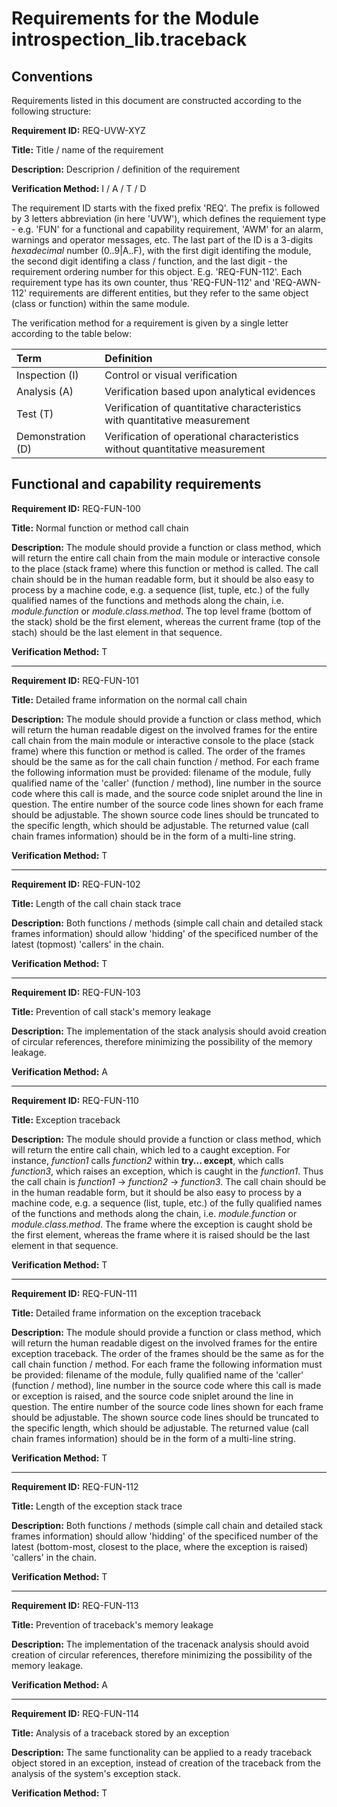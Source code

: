 # Requirements for the Module introspection_lib.traceback

## Conventions

Requirements listed in this document are constructed according to the following structure:

**Requirement ID:** REQ-UVW-XYZ

**Title:** Title / name of the requirement

**Description:** Descriprion / definition of the requirement

**Verification Method:** I / A / T / D

The requirement ID starts with the fixed prefix 'REQ'. The prefix is followed by 3 letters abbreviation (in here 'UVW'), which defines the requiement type - e.g. 'FUN' for a functional and capability requirement, 'AWM' for an alarm, warnings and operator messages, etc. The last part of the ID is a 3-digits *hexadecimal* number (0..9|A..F), with the first digit identifing the module, the second digit identifing a class / function, and the last digit - the requirement ordering number for this object. E.g. 'REQ-FUN-112'. Each requirement type has its own counter, thus 'REQ-FUN-112' and 'REQ-AWN-112' requirements are different entities, but they refer to the same object (class or function) within the same module.

The verification method for a requirement is given by a single letter according to the table below:

| **Term**          | **Definition**                                                               |
| :---------------- | :--------------------------------------------------------------------------- |
| Inspection (I)    | Control or visual verification                                               |
| Analysis (A)      | Verification based upon analytical evidences                                 |
| Test (T)          | Verification of quantitative characteristics with quantitative measurement   |
| Demonstration (D) | Verification of operational characteristics without quantitative measurement |

## Functional and capability requirements

**Requirement ID:** REQ-FUN-100

**Title:** Normal function or method call chain

**Description:** The module should provide a function or class method, which will return the entire call chain from the main module or interactive console to the place (stack frame) where this function or method is called. The call chain should be in the human readable form, but it should be also easy to process by a machine code, e.g. a sequence (list, tuple, etc.) of the fully qualified names of the functions and methods along the chain, i.e. *module.function* or *module.class.method*. The top level frame (bottom of the stack) shold be the first element, whereas the current frame (top of the stach) should be the last element in that sequence.

**Verification Method:** T

---

**Requirement ID:** REQ-FUN-101

**Title:** Detailed frame information on the normal call chain

**Description:** The module should provide a function or class method, which will return the human readable digest on the involved frames for the entire call chain from the main module or interactive console to the place (stack frame) where this function or method is called. The order of the frames should be the same as for the call chain function / method. For each frame the following information must be provided: filename of the module, fully qualified name of the 'caller' (function / method), line number in the source code where this call is made, and the source code sniplet around the line in question. The entire number of the source code lines shown for each frame should be adjustable. The shown source code lines should be truncated to the specific length, which should be adjustable. The returned value (call chain frames information) should be in the form of a multi-line string.

**Verification Method:** T

---

**Requirement ID:** REQ-FUN-102

**Title:** Length of the call chain stack trace

**Description:** Both functions / methods (simple call chain and detailed stack frames information) should allow 'hidding' of the specificed number of the latest (topmost) 'callers' in the chain.

**Verification Method:** T

---

**Requirement ID:** REQ-FUN-103

**Title:** Prevention of call stack's memory leakage

**Description:** The implementation of the stack analysis should avoid creation of circular references, therefore minimizing the possibility of the memory leakage.

**Verification Method:** A

---

**Requirement ID:** REQ-FUN-110

**Title:** Exception traceback

**Description:** The module should provide a function or class method, which will return the entire call chain, which led to a caught exception. For instance, *function1* calls *function2* within **try... except**, which calls *function3*, which raises an exception, which is caught in the *function1*. Thus the call chain is *function1* -> *function2* -> *function3*. The call chain should be in the human readable form, but it should be also easy to process by a machine code, e.g. a sequence (list, tuple, etc.) of the fully qualified names of the functions and methods along the chain, i.e. *module.function* or *module.class.method*. The frame where the exception is caught shold be the first element, whereas the frame where it is raised should be the last element in that sequence.

**Verification Method:** T

---

**Requirement ID:** REQ-FUN-111

**Title:** Detailed frame information on the exception traceback

**Description:** The module should provide a function or class method, which will return the human readable digest on the involved frames for the entire exception traceback. The order of the frames should be the same as for the call chain function / method. For each frame the following information must be provided: filename of the module, fully qualified name of the 'caller' (function / method), line number in the source code where this call is made or exception is raised, and the source code sniplet around the line in question. The entire number of the source code lines shown for each frame should be adjustable. The shown source code lines should be truncated to the specific length, which should be adjustable. The returned value (call chain frames information) should be in the form of a multi-line string.

**Verification Method:** T

---

**Requirement ID:** REQ-FUN-112

**Title:** Length of the exception stack trace

**Description:** Both functions / methods (simple call chain and detailed stack frames information) should allow 'hidding' of the specificed number of the latest (bottom-most, closest to the place, where the exception is raised) 'callers' in the chain.

**Verification Method:** T

---

**Requirement ID:** REQ-FUN-113

**Title:** Prevention of traceback's memory leakage

**Description:** The implementation of the tracenack analysis should avoid creation of circular references, therefore minimizing the possibility of the memory leakage.

**Verification Method:** A

---

**Requirement ID:** REQ-FUN-114

**Title:** Analysis of a traceback stored by an exception

**Description:** The same functionality can be applied to a ready traceback object stored in an exception, instead of creation of the traceback from the analysis of the system's exception stack.

**Verification Method:** T
